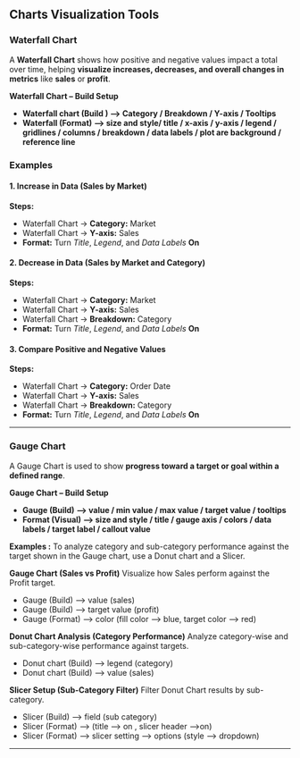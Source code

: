 ## Charts Visualization Tools

### **Waterfall Chart**

A **Waterfall Chart** shows how positive and negative values impact a total over time, helping **visualize increases, decreases, and overall changes in metrics** like **sales** or **profit**.

**Waterfall Chart – Build Setup**
- **Waterfall chart  (Build ) —> Category / Breakdown / Y-axis / Tooltips**
- **Waterfall (Format) —> size and style/ title / x-axis / y-axis / legend / gridlines / columns / breakdown / data labels / plot are background / reference line**


### **Examples**

#### **1. Increase in Data (Sales by Market)**  
**Steps:**  
- Waterfall Chart → **Category:** Market  
- Waterfall Chart → **Y-axis:** Sales  
- **Format:** Turn *Title*, *Legend*, and *Data Labels* **On**

#### **2. Decrease in Data (Sales by Market and Category)**  
**Steps:**  
- Waterfall Chart → **Category:** Market  
- Waterfall Chart → **Y-axis:** Sales  
- Waterfall Chart → **Breakdown:** Category  
- **Format:** Turn *Title*, *Legend*, and *Data Labels* **On**

#### **3. Compare Positive and Negative Values**  
**Steps:**  
- Waterfall Chart → **Category:** Order Date  
- Waterfall Chart → **Y-axis:** Sales  
- Waterfall Chart → **Breakdown:** Category  
- **Format:** Turn *Title*, *Legend*, and *Data Labels* **On**

---

### **Gauge Chart**
A Gauge Chart is used to show **progress toward a target or goal within a defined range**.

**Gauge Chart – Build Setup**
- **Gauge (Build) —> value / min value / max value / target value / tooltips** 
- **Format (Visual) —> size and style / title / gauge axis / colors / data labels / target label / callout value**

**Examples :** To analyze category and sub-category performance against the target shown in the Gauge chart, use a Donut chart and a Slicer.

**Gauge Chart (Sales vs Profit)** Visualize how Sales perform against the Profit target.
- Gauge (Build) —> value (sales)
- Gauge (Build) —> target value (profit)
- Gauge (Format) —> color (fill color —> blue, target color —> red)

**Donut Chart Analysis (Category Performance)** Analyze category-wise and sub-category-wise performance against targets.

- Donut chart  (Build) —> legend (category)
- Donut chart  (Build) —> value (sales)

**Slicer Setup (Sub-Category Filter)** Filter Donut Chart results by sub-category.

- Slicer (Build)  —> field (sub category)
- Slicer (Format) —>  (title —> on ,  slicer header —>on)
- Slicer (Format) —> slicer setting —> options (style —> dropdown)

---
